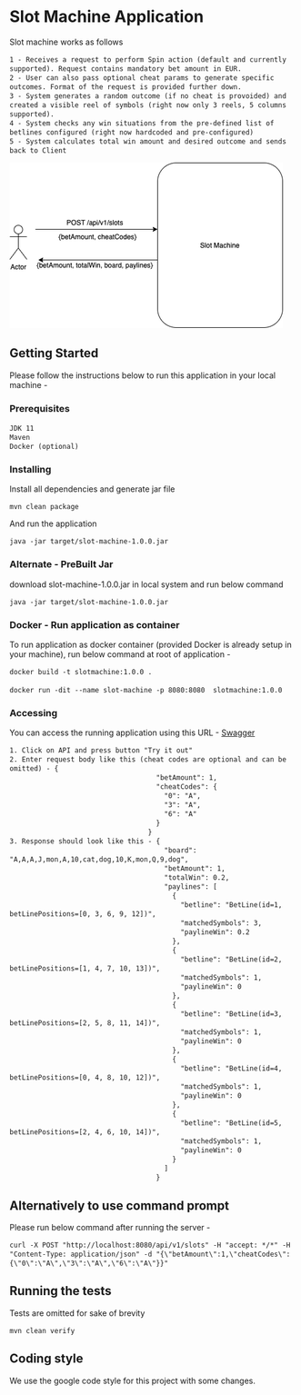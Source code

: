# Slot Machine Application

Slot machine works as follows

```
1 - Receives a request to perform Spin action (default and currently supported). Request contains mandatory bet amount in EUR.
2 - User can also pass optional cheat params to generate specific outcomes. Format of the request is provided further down.
3 - System generates a random outcome (if no cheat is provoided) and created a visible reel of symbols (right now only 3 reels, 5 columns supported).
4 - System checks any win situations from the pre-defined list of betlines configured (right now hardcoded and pre-configured)
5 - System calculates total win amount and desired outcome and sends back to Client
```

![carrental](https://github.com/aviralshukla/slotmachine/blob/main/slotmachine.png)

## Getting Started

Please follow the instructions below to run this application in your local machine - 

### Prerequisites

```
JDK 11
Maven
Docker (optional)
```

### Installing

Install all dependencies and generate jar file
```
mvn clean package
```

And run the application
```
java -jar target/slot-machine-1.0.0.jar
```

### Alternate - PreBuilt Jar

download slot-machine-1.0.0.jar in local system and run below command

```
java -jar target/slot-machine-1.0.0.jar
```

### Docker - Run application as container

To run application as docker container (provided Docker is already setup in your machine), run below command at root of application - 

```
docker build -t slotmachine:1.0.0 .

docker run -dit --name slot-machine -p 8080:8080  slotmachine:1.0.0
```

### Accessing

You can access the running application using this URL - [Swagger](http://localhost:8080/swagger)

```
1. Click on API and press button "Try it out"
2. Enter request body like this (cheat codes are optional and can be omitted) - {
                                    "betAmount": 1,
                                    "cheatCodes": {
                                      "0": "A",
                                      "3": "A",
                                      "6": "A"
                                    }
                                  }
3. Response should look like this - {
                                      "board": "A,A,A,J,mon,A,10,cat,dog,10,K,mon,Q,9,dog",
                                      "betAmount": 1,
                                      "totalWin": 0.2,
                                      "paylines": [
                                        {
                                          "betline": "BetLine(id=1, betLinePositions=[0, 3, 6, 9, 12])",
                                          "matchedSymbols": 3,
                                          "paylineWin": 0.2
                                        },
                                        {
                                          "betline": "BetLine(id=2, betLinePositions=[1, 4, 7, 10, 13])",
                                          "matchedSymbols": 1,
                                          "paylineWin": 0
                                        },
                                        {
                                          "betline": "BetLine(id=3, betLinePositions=[2, 5, 8, 11, 14])",
                                          "matchedSymbols": 1,
                                          "paylineWin": 0
                                        },
                                        {
                                          "betline": "BetLine(id=4, betLinePositions=[0, 4, 8, 10, 12])",
                                          "matchedSymbols": 1,
                                          "paylineWin": 0
                                        },
                                        {
                                          "betline": "BetLine(id=5, betLinePositions=[2, 4, 6, 10, 14])",
                                          "matchedSymbols": 1,
                                          "paylineWin": 0
                                        }
                                      ]
                                    }
```

## Alternatively to use command prompt

Please run below command after running the server - 

```
curl -X POST "http://localhost:8080/api/v1/slots" -H "accept: */*" -H "Content-Type: application/json" -d "{\"betAmount\":1,\"cheatCodes\":{\"0\":\"A\",\"3\":\"A\",\"6\":\"A\"}}"
```


## Running the tests

Tests are omitted for sake of brevity

```
mvn clean verify
```

## Coding style

We use the google code style for this project with some changes.

